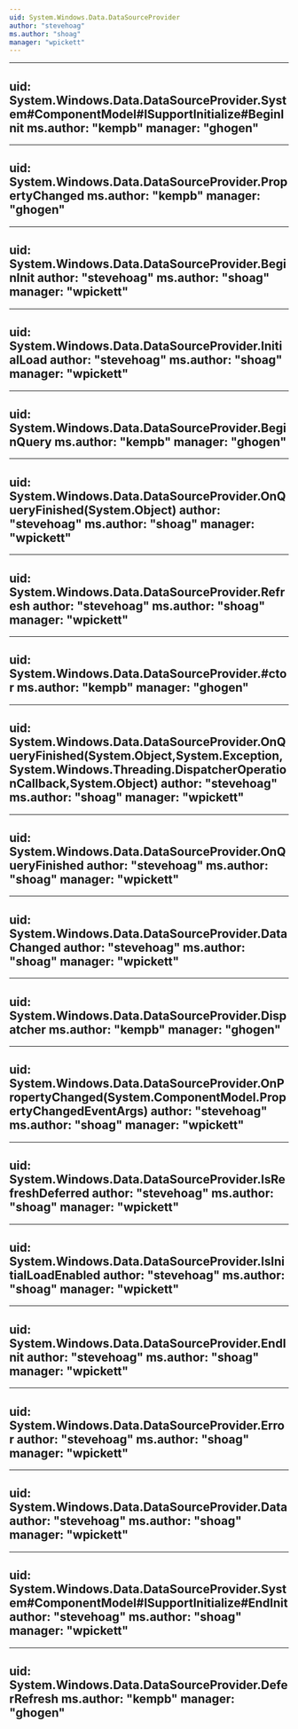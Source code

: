 ```yaml
---
uid: System.Windows.Data.DataSourceProvider
author: "stevehoag"
ms.author: "shoag"
manager: "wpickett"
---
```


---
uid: System.Windows.Data.DataSourceProvider.System#ComponentModel#ISupportInitialize#BeginInit
ms.author: "kempb"
manager: "ghogen"
---

---
uid: System.Windows.Data.DataSourceProvider.PropertyChanged
ms.author: "kempb"
manager: "ghogen"
---

---
uid: System.Windows.Data.DataSourceProvider.BeginInit
author: "stevehoag"
ms.author: "shoag"
manager: "wpickett"
---

---
uid: System.Windows.Data.DataSourceProvider.InitialLoad
author: "stevehoag"
ms.author: "shoag"
manager: "wpickett"
---

---
uid: System.Windows.Data.DataSourceProvider.BeginQuery
ms.author: "kempb"
manager: "ghogen"
---

---
uid: System.Windows.Data.DataSourceProvider.OnQueryFinished(System.Object)
author: "stevehoag"
ms.author: "shoag"
manager: "wpickett"
---

---
uid: System.Windows.Data.DataSourceProvider.Refresh
author: "stevehoag"
ms.author: "shoag"
manager: "wpickett"
---

---
uid: System.Windows.Data.DataSourceProvider.#ctor
ms.author: "kempb"
manager: "ghogen"
---

---
uid: System.Windows.Data.DataSourceProvider.OnQueryFinished(System.Object,System.Exception,System.Windows.Threading.DispatcherOperationCallback,System.Object)
author: "stevehoag"
ms.author: "shoag"
manager: "wpickett"
---

---
uid: System.Windows.Data.DataSourceProvider.OnQueryFinished
author: "stevehoag"
ms.author: "shoag"
manager: "wpickett"
---

---
uid: System.Windows.Data.DataSourceProvider.DataChanged
author: "stevehoag"
ms.author: "shoag"
manager: "wpickett"
---

---
uid: System.Windows.Data.DataSourceProvider.Dispatcher
ms.author: "kempb"
manager: "ghogen"
---

---
uid: System.Windows.Data.DataSourceProvider.OnPropertyChanged(System.ComponentModel.PropertyChangedEventArgs)
author: "stevehoag"
ms.author: "shoag"
manager: "wpickett"
---

---
uid: System.Windows.Data.DataSourceProvider.IsRefreshDeferred
author: "stevehoag"
ms.author: "shoag"
manager: "wpickett"
---

---
uid: System.Windows.Data.DataSourceProvider.IsInitialLoadEnabled
author: "stevehoag"
ms.author: "shoag"
manager: "wpickett"
---

---
uid: System.Windows.Data.DataSourceProvider.EndInit
author: "stevehoag"
ms.author: "shoag"
manager: "wpickett"
---

---
uid: System.Windows.Data.DataSourceProvider.Error
author: "stevehoag"
ms.author: "shoag"
manager: "wpickett"
---

---
uid: System.Windows.Data.DataSourceProvider.Data
author: "stevehoag"
ms.author: "shoag"
manager: "wpickett"
---

---
uid: System.Windows.Data.DataSourceProvider.System#ComponentModel#ISupportInitialize#EndInit
author: "stevehoag"
ms.author: "shoag"
manager: "wpickett"
---

---
uid: System.Windows.Data.DataSourceProvider.DeferRefresh
ms.author: "kempb"
manager: "ghogen"
---
